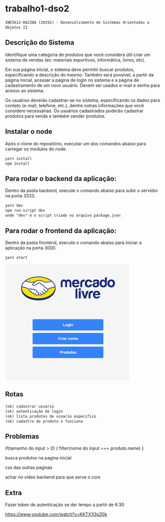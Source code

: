 # trabalho1-dso2

    INE5612-04238A (20192) - Desenvolvimento de Sistemas Orientados a Objetos II

## Descrição do Sistema

Identifique uma categoria de produtos que você considera útil criar um sistema de vendas (ex: materiais esportivos, informática, livros, etc).

Em sua página inicial, o sistema deve permitir buscar produtos, especificando a descrição do mesmo. Também será possível, a partir da página inicial, acessar a página de login no sistema e a página de cadastramento de um novo usuário. Devem ser usados e-mail e senha para acesso ao sistema.

Os usuários deverão cadastrar-se no sistema, especificando os dados para contato (e-mail, telefone, etc.), dentre outras informações que você considere necessárias.
Os usuários cadastrados poderão cadastrar produtos para venda e também vender produtos.

## Instalar o node

Após o clone do repositório, executar um dos comandos abaixo para carregar os modulos do node.

    yarn install
    npm install

## Para rodar o backend da aplicação:

Dentro da pasta backend, execute o comando abaixo para subir o servidor na porta 3333.

    yarn dev
    npm run-script dev
    onde "dev" é o script criado no arquivo package.json

## Para rodar o frontend da aplicação:

Dentro da pasta frontend, execute o comando abaixo para iniciar a aplicação na porta 3000.

    yarn start

<img src="images/mercadozetta.jpg" width="400">

## Rotas

    (ok) cadastrar usuario
    (ok) autenticação de login
    (ok) lista produtos de usuario especifico
    (ok) cadastro de produto n funciona

## Problemas

if(tamanho do input > 0) {
filter(nome do input === produto.name)
}

busca produtos na pagina inicial

css das outras paginas

achar no video backend para que serve o cors

## Extra

Fazer token de autenticação se der tempo a partir de 6:30

https://www.youtube.com/watch?v=KKTX1l3sZGk

